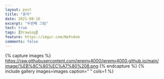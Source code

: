 ```yaml
---
layout: post
title: "혼자"
date: 2021-08-16
excerpt: "두번째 그림"
test: true
tags: [Drawing]
feature: https://imgur.com/NeFndvm
comments: false
---
```



{% capture images %}
https://raw.githubusercontent.com/jeremy4000/jeremy4000.github.io/main/image/%EB%8C%80%EC%A7%80%208.png
{% endcapture %}
{% include gallery images=images caption=" " cols=1 %}
